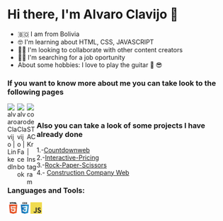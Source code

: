 # Hi there, I'm Alvaro Clavijo 👋

- 🇧🇴 I am from Bolivia 
- 🤓 I'm learning about HTML, CSS, JAVASCRIPT
- 🧑‍💻 I'm looking to collaborate with other content creators
- 🧗‍♂️ I'm searching for a job oportunity
- About some hobbies: I love to play the guitar 🎸 😎

### If you want to know more about me you can take look to the following pages


[<img align="left" alt="alvaroClavijo | LinkedIn" width="22px" src="https://cdn.jsdelivr.net/npm/simple-icons@v3/icons/linkedin.svg" />][linkedin]

[<img align="left" alt="alvaroClavijo | Facebook" width="22px" src="https://cdn.jsdelivr.net/npm/simple-icons@3.13.0/icons/facebook.svg" />][facebook]

[<img align="left" alt="codeSTACKr | Instagram" width="22px" src="https://cdn.jsdelivr.net/npm/simple-icons@v3/icons/instagram.svg" />][instagram]

<br />

### Also you can take a look of some projects I have already done
1.-[Countdownweb](https://alvaroclavijo.github.io/countdown-web)
<br/>
2.-[Interactive-Pricing](https://alvaroclavijo.github.io/interactive-pricing/)
<br/>
3.-[Rock-Paper-Scissors](https://alvaroclavijo.github.io/rock-paper-scissors/)
<br/>
4.- [Construction Company Web](https://constructora-napoles.web.app/)

### Languages and Tools:

<img align="left" alt="HTML5" width="26px" src="https://raw.githubusercontent.com/github/explore/80688e429a7d4ef2fca1e82350fe8e3517d3494d/topics/html/html.png" />
<img align="left" alt="CSS3" width="26px" src="https://raw.githubusercontent.com/github/explore/80688e429a7d4ef2fca1e82350fe8e3517d3494d/topics/css/css.png" />
<img align="left" alt="JavaScript" width="26px" src="https://raw.githubusercontent.com/github/explore/80688e429a7d4ef2fca1e82350fe8e3517d3494d/topics/javascript/javascript.png" />




[facebook]: https://www.facebook.com/coki.clavijo
[instagram]: https://www.instagram.com/cokicla/
[linkedin]: https://www.linkedin.com/in/alvaro-clavijo-baldivieso-2a6281118/


